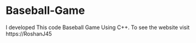 # Baseball-Game
I developed This code Baseball Game Using C++. To see the website visit https://RoshanJ45
